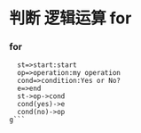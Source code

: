 # 判断  逻辑运算  for
### for
```flow
  st=>start:start
  op=>operation:my operation
  cond=>condition:Yes or No?
  e=>end
  st->op->cond
  cond(yes)->e
  cond(no)->op
g```
